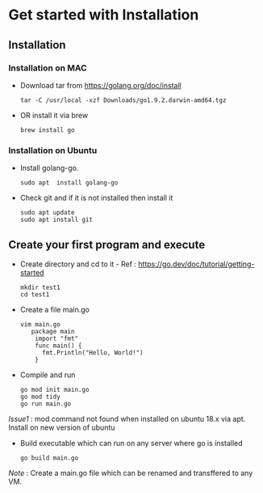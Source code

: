 # Get started with Installation
## Installation
### Installation on MAC
* Download tar from https://golang.org/doc/install
  ```
  tar -C /usr/local -xzf Downloads/go1.9.2.darwin-amd64.tgz
  ```
* OR install it via brew
  ```
  brew install go
  ```
### Installation on Ubuntu
* Install golang-go. 
  ```
  sudo apt  install golang-go
  ```
* Check git and if it is not installed then install it
  ```
  sudo apt update
  sudo apt install git
  ```
## Create your first program and execute
* Create directory and cd to it - Ref : https://go.dev/doc/tutorial/getting-started
  ```
  mkdir test1
  cd test1
  ```
* Create a file main.go
  ```
  vim main.go
     package main
      import "fmt"
      func main() {
        fmt.Println("Hello, World!")
      }
  ```
* Compile and run
  ```
  go mod init main.go
  go mod tidy
  go run main.go
  ```
*Issue1* : mod command not found when installed on ubuntu 18.x via apt. Install on new version of ubuntu

* Build executable which can run on any server where go is installed
  ```
  go build main.go
  ```
*Note* : Create a main.go file which can be renamed and transffered to any VM.

